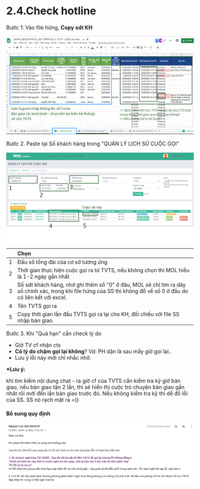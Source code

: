 # 2.4.Check hotline

Bước 1: Vào file hứng, **Copy sdt KH** 

![](../../.gitbook/assets/3%20%283%29.png)

Bước 2. Paste tại Số khách hàng trong "QUẢN LÝ LỊCH SỬ CUỘC GỌI" 

![](../../.gitbook/assets/4%20%281%29.png)

|  | Chọn |
| :--- | :--- |
| 1 | Đầu số tổng đài của cơ sở tương ứng |
| 2 | Thời gian thực hiện cuộc gọi ra từ TVTS, nếu không chọn thì MOL hiểu là 1-2 ngày gần nhất |
| 3 | Số sdt khách hàng, nhớ ghi thêm số "0" ở đâu, MOL sẽ chỉ tìm ra dãy số chính xác, trong khi file hứng của SS thì không đổ về số 0 ở đầu do có liên kết với excel. |
| 4 | Tên TVTS gọi ra |
| 5 | Copy thời gian lần đầu TVTS gọi ra lại cho KH, đối chiếu với file SS nhập bàn giao.  |

Bước 3. Khi "Quá hạn" cần check lý do

* Giờ TV cf nhận cts
* **Có lý do chậm gọi lại không**? Vd: PH dặn là sau mấy giờ gọi lại..
* Lưu ý lỗi này mới chỉ nhắc nhở.

**\*Lưu ý:**

 khi tìm kiếm nội dung chat - ra giờ cf của TVTS cần kiểm tra kỹ giờ bàn giao, nếu bàn giao tận 2 lần, thì sẽ hiển thị cuộc trò chuyện bàn giao gần nhất rồi mới đến lần bàn giao trước đó. Nếu không kiểm tra kỹ thì dễ đổ lỗi của SS. SS nó rạch mặt ra =\)\)

#### Bổ sung quy định

![](../../.gitbook/assets/bsung-quy-dinh-truc-hotline.png)

